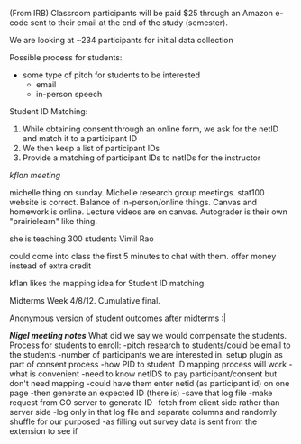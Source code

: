 
(From IRB) Classroom participants will be paid $25 through an Amazon e-code sent to their email at the end of the study (semester).

We are looking at ~234 participants for initial data collection

Possible process for students:
- some type of pitch for students to be interested
	- email
	- in-person speech

Student ID Matching:
1. While obtaining consent through an online form, we ask for the netID and match it to a participant ID
2. We then keep a list of participant IDs
3. Provide a matching of participant IDs to netIDs for the instructor

*kflan meeting*

michelle thing on sunday. Michelle research group meetings. stat100 website is correct.
Balance of in-person/online things. Canvas and homework is online. Lecture videos are on canvas. Autograder is their own "prairielearn" like thing. 

she is teaching 300 students
Vimil Rao

could come into class the first 5 minutes to chat with them. offer money instead of extra credit

kflan likes the mapping idea for Student ID matching

Midterms Week 4/8/12. Cumulative final.

Anonymous version of student outcomes after midterms :|


***Nigel meeting notes***
What did we say we would compensate the students.
Process for students to enroll: 
	-pitch research to students/could be email to the students
	 -number of participants we are interested in. setup plugin as part of consent process
	 -how PID to student ID mapping process will work
		 -what is convenient
		 -need to know netIDS to pay participant/consent but don't need mapping
		 -could have them enter netid (as participant id) on one page
			 -then generate an expected ID (there is)
				 -save that log file
			-make request from GO server to generate ID
			-fetch from client side rather than server side
				 -log only in that log file and separate columns and randomly shuffle for our purposed
			-as filling out survey data is sent from the extension to see if